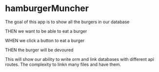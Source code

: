 # hamburgerMuncher

The goal of this app is to show all the burgers in our database

THEN we want to be able to eat a burger

WHEN we click a button to eat a burger 

THEN the burger will be devoured

This will show our ability to write orm and link databases with different api routes. The complexity to linkn many files and have them.